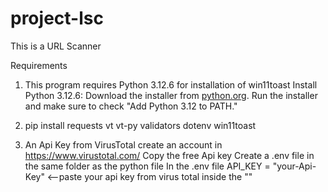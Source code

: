# project-lsc
This is a URL Scanner


Requirements
1. This program requires Python 3.12.6 for installation of win11toast
  Install Python 3.12.6:
     Download the installer from [python.org](https://www.python.org/downloads/windows/).
     Run the installer and make sure to check "Add Python 3.12 to PATH."

2. pip install
      requests
      vt
      vt-py
      validators
      dotenv
      win11toast

3. An Api Key from VirusTotal
  create an account in https://www.virustotal.com/ 
  Copy the free Api key
  Create a .env file in the same folder as the python file
  In the .env file 
  API_KEY = "your-Api-Key"  <--paste your api key from virus total inside the ""
